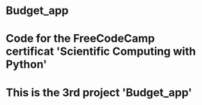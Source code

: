 # Budget_app

# Code for the FreeCodeCamp certificat 'Scientific Computing with Python'

# This is the 3rd project 'Budget_app'

